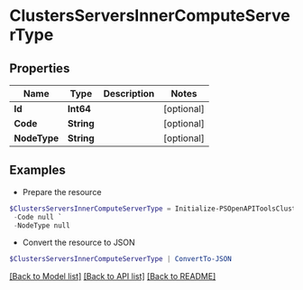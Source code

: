 # ClustersServersInnerComputeServerType
## Properties

Name | Type | Description | Notes
------------ | ------------- | ------------- | -------------
**Id** | **Int64** |  | [optional] 
**Code** | **String** |  | [optional] 
**NodeType** | **String** |  | [optional] 

## Examples

- Prepare the resource
```powershell
$ClustersServersInnerComputeServerType = Initialize-PSOpenAPIToolsClustersServersInnerComputeServerType  -Id null `
 -Code null `
 -NodeType null
```

- Convert the resource to JSON
```powershell
$ClustersServersInnerComputeServerType | ConvertTo-JSON
```

[[Back to Model list]](../README.md#documentation-for-models) [[Back to API list]](../README.md#documentation-for-api-endpoints) [[Back to README]](../README.md)

